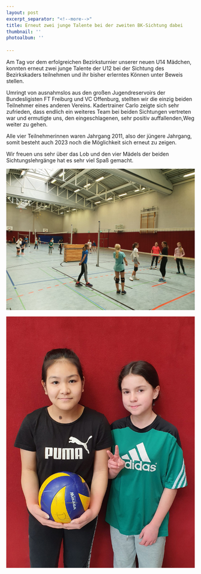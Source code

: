 ```yaml
---
layout: post
excerpt_separator: "<!--more-->"
title: Erneut zwei junge Talente bei der zweiten BK-Sichtung dabei
thumbnail: ''
photoalbum: ''

---
```

Am Tag vor dem erfolgreichen Bezirksturnier unserer neuen U14 Mädchen, konnten erneut zwei junge Talente der U12 bei der Sichtung des Bezirkskaders teilnehmen und ihr bisher erlerntes Können unter Beweis stellen.

Umringt von ausnahmslos aus den großen Jugendreservoirs der Bundesligisten FT Freiburg und VC Offenburg, stellten wir die einzig beiden Teilnehmer eines anderen Vereins. Kadertrainer Carlo zeigte sich sehr zufrieden, dass endlich ein weiteres Team bei beiden Sichtungen vertreten war und ermutigte uns, den eingeschlagenen, sehr positiv auffallenden,Weg weiter zu gehen.

Alle vier Teilnehmerinnen waren Jahrgang 2011, also der jüngere Jahrgang, somit besteht auch 2023 noch die Möglichkeit sich erneut zu zeigen.

Wir freuen uns sehr über das Lob und den vier Mädels der beiden Sichtungslehrgänge hat es sehr viel Spaß gemacht.

![](/upload/2022/03/14/whatsapp-image-2022-03-14-at-15-57-08-1.jpeg)

![](/upload/2022/03/14/whatsapp-image-2022-03-14-at-15-57-08.jpeg)
